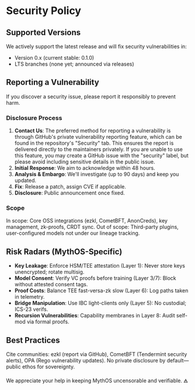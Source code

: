 # Security Policy

## Supported Versions
We actively support the latest release and will fix security vulnerabilities in:
- Version 0.x (current stable: 0.1.0)
- LTS branches (none yet; announced via releases)

## Reporting a Vulnerability
If you discover a security issue, please report it responsibly to prevent harm.

### Disclosure Process
1. **Contact Us**: The preferred method for reporting a vulnerability is through GitHub's private vulnerability reporting feature, which can be found in the repository's "Security" tab. This ensures the report is delivered directly to the maintainers privately. If you are unable to use this feature, you may create a GitHub issue with the "security" label, but please avoid including sensitive details in the public issue.
2. **Initial Response**: We aim to acknowledge within 48 hours.
3. **Analysis & Embargo**: We'll investigate (up to 90 days) and keep you updated.
4. **Fix**: Release a patch, assign CVE if applicable.
5. **Disclosure**: Public announcement once fixed.

### Scope
In scope: Core OSS integrations (ezkl, CometBFT, AnonCreds), key management, zk-proofs, CRDT sync.
Out of scope: Third-party plugins, user-configured models not under our lineage tracking.

## Risk Radars (MythOS-Specific)
- **Key Leakage**: Enforce HSM/TEE attestation (Layer 1): Never store keys unencrypted; rotate multisig.
- **Model Consent**: Verify VC proofs before training (Layer 3/7): Block without attested consent tags.
- **Proof Costs**: Balance TEE fast-versa-zk slow (Layer 6): Log paths taken in telemetry.
- **Bridge Manipulation**: Use IBC light-clients only (Layer 5): No custodial; ICS-23 verifs.
- **Recursion Vulnerabilities**: Capability membranes in Layer 8: Audit self-mod via formal proofs.

## Best Practices
Cite communities: ezkl (report via GitHub), CometBFT (Tendermint security alerts), OPA (Rego vulnerability updates). No private disclosure by default—public ethos for sovereignty.

We appreciate your help in keeping MythOS uncensorable and verifiable. 🜁
